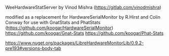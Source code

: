 WeeHardwareStatServer by Vinod Mishra (https://gitlab.com/vinodmishra)

modified as a replacement for HardwareSerialMonitor by R.Hirst and Colin Conway for use with GnatStats and PhatStats
(https://github.com/koogar/HardwareSerialMonitor) 
https://github.com/koogar/Gnat-Stats
https://github.com/koogar/Phat-Stats

https://www.nuget.org/packages/LibreHardwareMonitorLib/0.9.2-pre193#versions-body-tab


